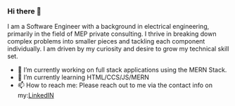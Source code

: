 ### Hi there 👋


I am a Software Engineer with a background in electrical engineering, primarily in the field of MEP private consulting. I thrive in breaking down complex problems into smaller pieces and tackling each component individually. I am driven by my curiosity and desire to grow my technical skill set.

- 🔭 I’m currently working on full stack applications using the MERN Stack.
- 🌱 I’m currently learning HTML/CCS/JS/MERN
- 📫 How to reach me: Please reach out to me via the contact info on my:[LinkedIN](https://www.linkedin.com/in/alexander-ab-831b01182/)

